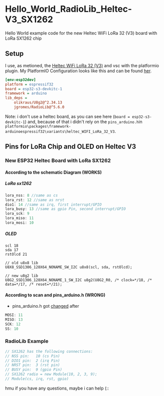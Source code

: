 # Hello_World_RadioLib_Heltec-V3_SX1262
Hello World example code for the new Heltec WiFi LoRa 32 (V3) board with LoRa SX1262 chip

## Setup
I use, as metioned, the [Heltec WiFi LoRa 32 (V3)](https://heltec.org/project/wifi-lora-32-v3/) and vsc with the platformio plugin.
My PlatformIO Configuration looks like this and can be found [her](platformio.ini).

```ini
[env:esp32dev]
platform = espressif32
board = esp32-s3-devkitc-1
framework = arduino
lib_deps = 
	olikraus/U8g2@^2.34.13
	jgromes/RadioLib@^5.6.0
```
Note: i don't use a heltec board, as you can see here (```board = esp32-s3-devkitc-1```) and, because of that i didn't rely on the ```pins_arduino.h```in ```platformio\packages\framework-arduinoespressif32\variants\heltec_WIFI_LoRa_32_V3```.


## Pins for LoRa Chip and OLED on Heltec V3

### New ESP32 Heltec Board with LoRa SX1262

#### According to the schematic Diagram (WORKS)
##### LoRa sx1262
```cpp
lora_nss: 8 //same as cs
lora_rst: 12 //same as nrst
dio1: 14 //same as irq, first interrupt/GPIO
lora_busy: 13 //same as gpio Pin, second interrupt/GPIO
lora_sck: 9
lora_miso: 11
lora_mosi: 10
 ```

##### OLED
```
scl 18
sda 17
rstOlcd 21

// old u8x8 lib
U8X8_SSD1306_128X64_NONAME_SW_I2C u8x8(scl, sda, rstOlcd);

// new u8g2 lib
U8G2_SSD1306_128X64_NONAME_1_SW_I2C u8g2(U8G2_R0, /* clock=*/18, /* data=*/17, /* reset=*/21);
```

#### According to scan and pins_arduino.h (WRONG)
+ pins_arduino.h got [changed](https://github.com/Heltec-Aaron-Lee/WiFi_Kit_series/commit/b624b342921ac69caf7fb4fa8ca8c4e38e02748f) after

```cpp
MOSI: 11
MISO: 13
SCK: 12
SS: 10
```

### RadioLib Example
```cpp
// SX1262 has the following connections:
// NSS pin:   10 (cs Pin)
// DIO1 pin:  2 (irq Pin)
// NRST pin:  3 (rst pin) 
// BUSY pin:  9 (gpio Pin)
// SX1262 radio = new Module(10, 2, 3, 9);
// Module(cs, irq, rst, gpio) 
```

hmu if you have any questions, maybe i can help (::